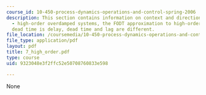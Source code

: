 ```yaml
---
course_id: 10-450-process-dynamics-operations-and-control-spring-2006
description: This section contains information on context and direction, big and slow
  - high-order overdamped systems, the FODT approximation to high-order step response,
  dead time is delay, dead time and lag are different.
file_location: /coursemedia/10-450-process-dynamics-operations-and-control-spring-2006/9323048e3f2ffc52e50708760833e598_7_high_order.pdf
file_type: application/pdf
layout: pdf
title: 7_high_order.pdf
type: course
uid: 9323048e3f2ffc52e50708760833e598

---
```

None